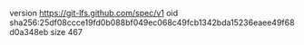 version https://git-lfs.github.com/spec/v1
oid sha256:25df08ccce19fd0b088bf049ec068c49fcb1342bda15236eaee49f68d0a348eb
size 467

